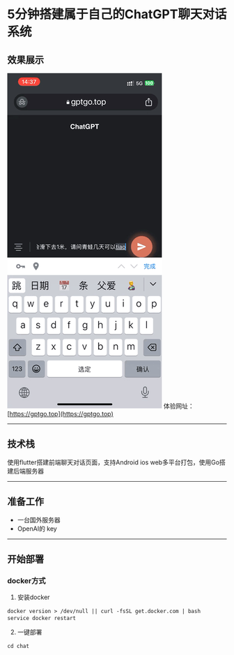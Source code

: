# 5分钟搭建属于自己的ChatGPT聊天对话系统

## 效果展示
![image.png](https://github.com/Jayden666z/gpt/blob/main/IMG_2107.GIF)
体验网址：[https://gptgo.top](https://gptgo.top)

----
## 技术栈
使用flutter搭建前端聊天对话页面，支持Android ios web多平台打包，使用Go搭建后端服务器

----

## 准备工作
- 一台国外服务器
- OpenAI的 key
----

## 开始部署
### docker方式

1. 安装docker
```shell 
docker version > /dev/null || curl -fsSL get.docker.com | bash
service docker restart
```
2. 一键部署
```shell 
cd chat 
```


